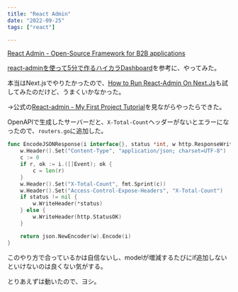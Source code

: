 ```yaml
---
title: "React Admin"
date: "2022-09-25"
tags: ["react"]

---
```


[React Admin - Open-Source Framework for B2B applications](https://marmelab.com/react-admin/)

[react-adminを使って5分で作るハイカラDashboard](https://zenn.dev/engstt/articles/bcdd5c4c3f5b29)を参考に、やってみた。

本当はNext.jsでやりたかったので、[How to Run React-Admin On Next.Js](https://marmelab.com/blog/2022/02/02/bootstrap-your-react-admin-project-with-nextjs.html)も試してみたのだけど、うまくいかなかった。

→公式の[React-admin - My First Project Tutorial](https://marmelab.com/react-admin/NextJs.html)を見ながらやったらできた。

OpenAPIで生成したサーバーだと、`X-Total-Count`ヘッダーがないとエラーになったので、`routers.go`に追加した。
```go
func EncodeJSONResponse(i interface{}, status *int, w http.ResponseWriter) error {
	w.Header().Set("Content-Type", "application/json; charset=UTF-8")
	c := 0
	if r, ok := i.([]Event); ok {
		c = len(r)
	}
	w.Header().Set("X-Total-Count", fmt.Sprint(c))
	w.Header().Set("Access-Control-Expose-Headers", "X-Total-Count")
	if status != nil {
		w.WriteHeader(*status)
	} else {
		w.WriteHeader(http.StatusOK)
	}

	return json.NewEncoder(w).Encode(i)
}
```
このやり方で合っているかは自信ないし、modelが増減するたびにif追加しないといけないのは良くない気がする。

とりあえずは動いたので、ヨシ。

